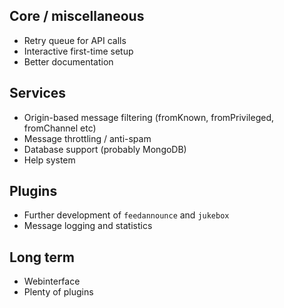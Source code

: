 ## Core / miscellaneous

* Retry queue for API calls
* Interactive first-time setup 
* Better documentation

## Services

* Origin-based message filtering (fromKnown, fromPrivileged, fromChannel etc)
* Message throttling / anti-spam
* Database support (probably MongoDB)
* Help system

## Plugins

* Further development of `feedannounce` and `jukebox`
* Message logging and statistics

## Long term

* Webinterface
* Plenty of plugins
